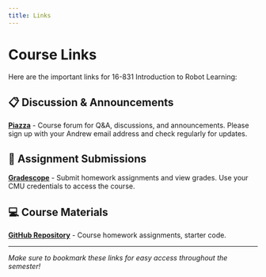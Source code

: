 ```yaml
---
title: Links
---
```


# Course Links

Here are the important links for 16-831 Introduction to Robot Learning:

## 📋 Discussion & Announcements

**[Piazza](https://piazza.com/cmu/fall2025/16831)** - Course forum for Q&A, discussions, and announcements. Please sign up with your Andrew email address and check regularly for updates.

## 📝 Assignment Submissions

**[Gradescope](https://www.gradescope.com/courses/1074058)** - Submit homework assignments and view grades. Use your CMU credentials to access the course.

## 💻 Course Materials

**[GitHub Repository](https://github.com/LeCAR-Lab/16831-F25-HW)** - Course homework assignments, starter code.

---

*Make sure to bookmark these links for easy access throughout the semester!*